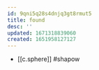 ```yaml
---
id: 9qni5q28s4dnjq3gt8rmut5
title: found
desc: ''
updated: 1671318839060
created: 1651958127127
---
```



- [[c.sphere]] #shapow